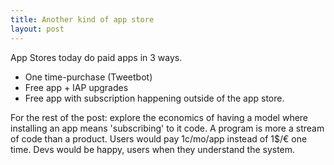 ```yaml
---
title: Another kind of app store
layout: post
---
```

App Stores today do paid apps in 3 ways. 

* One time-purchase (Tweetbot)
* Free app + IAP upgrades
* Free app with subscription happening outside of the app store. 

For the rest of the post: explore the economics of having a model where installing an app means 'subscribing' to it code. A program is more a stream of code than a product. Users would pay 1c/mo/app instead of 1$/€ one time. Devs would be happy, users when they understand the system. 

